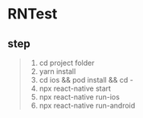 # RNTest

## step
> 1. cd project folder
> 2. yarn install
> 3. cd ios && pod install && cd -
> 4. npx react-native start
> 5. npx react-native run-ios
> 6. npx react-native run-android